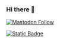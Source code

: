 ### Hi there 👋

<a href="https://rls.social/@alper">![Mastodon Follow](https://img.shields.io/mastodon/follow/109287514691765577?domain=https%3A%2F%2Frls.social)</a>

<a href="https://alper.nl">![Static Badge](https://img.shields.io/badge/alper.nl-orange)</a>

<!--
**alper/alper** is a ✨ _special_ ✨ repository because its `README.md` (this file) appears on your GitHub profile.

Here are some ideas to get you started:

- 🔭 I’m currently working on ...
- 🌱 I’m currently learning ...
- 👯 I’m looking to collaborate on ...
- 🤔 I’m looking for help with ...
- 💬 Ask me about ...
- 📫 How to reach me: ...
- 😄 Pronouns: ...
- ⚡ Fun fact: ...
-->
